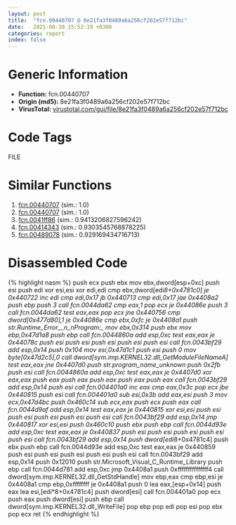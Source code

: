 ```yaml
---
layout: post
title:  "fcn.00440707 @ 8e21fa3f0489a6a256cf202e57f712bc"
date:   2021-08-30 15:52:19 +0300
categories: report
index: false
---
```


# Generic Information
- **Function:** fcn.00440707
- **Origin (md5):** 8e21fa3f0489a6a256cf202e57f712bc
- **VirusTotal:** [virustotal.com/gui/file/8e21fa3f0489a6a256cf202e57f712bc][virustotal_ref]

# Code Tags
<span class="tag" id="FILE">FILE</span>


# Similar Functions

1. [fcn.00440707][similar_1_ref] (sim.: 1.0)
2. [fcn.00440707][similar_2_ref] (sim.: 1.0)
3. [fcn.0041ff86][similar_3_ref] (sim.: 0.9413206827596242)
4. [fcn.00414343][similar_4_ref] (sim.: 0.9303545768878225)
5. [fcn.00489078][similar_5_ref] (sim.: 0.929169434716713)


# Disassembled Code

{% highlight nasm %}
push ecx
push ebx
mov ebx,dword[esp+0xc]
push esi
push edi
xor esi,esi
xor edi,edi
cmp ebx,dword[edi*8+0x4781c0]
je 0x440722
inc edi
cmp edi,0x17
jb 0x440713
cmp edi,0x17
jae 0x4408a2
push ebp
push 3
call fcn.0044da62
cmp eax,1
pop ecx
je 0x44086e
push 3
call fcn.0044da62
test eax,eax
pop ecx
jne 0x440756
cmp dword[0x477d80],1
je 0x44086e
cmp ebx,0xfc
je 0x4408a1
push str.Runtime_Error__n_nProgram:_
mov ebx,0x314
push ebx
mov ebp,0x47d1a8
push ebp
call fcn.0044860a
add esp,0xc
test eax,eax
je 0x44078c
push esi
push esi
push esi
push esi
push esi
call fcn.0043bf29
add esp,0x14
push 0x104
mov esi,0x47d1c1
push esi
push 0
mov byte[0x47d2c5],0
call dword[sym.imp.KERNEL32.dll_GetModuleFileNameA]
test eax,eax
jne 0x4407d0
push str._program_name_unknown_
push 0x2fb
push esi
call fcn.0044860a
add esp,0xc
test eax,eax
je 0x4407d0
xor eax,eax
push eax
push eax
push eax
push eax
push eax
call fcn.0043bf29
add esp,0x14
push esi
call fcn.004401a0
inc eax
cmp eax,0x3c
pop ecx
jbe 0x440815
push esi
call fcn.004401a0
sub esi,0x3b
add eax,esi
push 3
mov ecx,0x47d4bc
push 0x460c14
sub ecx,eax
push ecx
push eax
call fcn.0044d9af
add esp,0x14
test eax,eax
je 0x440815
xor esi,esi
push esi
push esi
push esi
push esi
push esi
call fcn.0043bf29
add esp,0x14
jmp 0x440817
xor esi,esi
push 0x460c10
push ebx
push ebp
call fcn.0044d93e
add esp,0xc
test eax,eax
je 0x440837
push esi
push esi
push esi
push esi
push esi
call fcn.0043bf29
add esp,0x14
push dword[edi*8+0x4781c4]
push ebx
push ebp
call fcn.0044d93e
add esp,0xc
test eax,eax
je 0x440859
push esi
push esi
push esi
push esi
push esi
call fcn.0043bf29
add esp,0x14
push 0x12010
push str.Microsoft_Visual_C_Runtime_Library
push ebp
call fcn.0044d781
add esp,0xc
jmp 0x4408a1
push 0xfffffffffffffff4
call dword[sym.imp.KERNEL32.dll_GetStdHandle]
mov ebp,eax
cmp ebp,esi
je 0x4408a1
cmp ebp,0xffffffff
je 0x4408a1
push 0
lea eax,[esp+0x14]
push eax
lea esi,[edi*8+0x4781c4]
push dword[esi]
call fcn.004401a0
pop ecx
push eax
push dword[esi]
push ebp
call dword[sym.imp.KERNEL32.dll_WriteFile]
pop ebp
pop edi
pop esi
pop ebx
pop ecx
ret 
{% endhighlight %}


[similar_1_ref]: /report/fcn.00440707@44e1ffcf4e71f4505c09d520fd75f1e4
[similar_2_ref]: /report/fcn.00440707@ff219f45286905b4a87327ca719363be
[similar_3_ref]: /report/fcn.0041ff86@de21a548b66aa6c0b17491b6a31e14fa
[similar_4_ref]: /report/fcn.00414343@6a695c8c50dfc99993406e2740c7c273
[similar_5_ref]: /report/fcn.00489078@a4175bd1311845689d3bca41d1d095ff
[virustotal_ref]: https://www.virustotal.com/gui/file/8e21fa3f0489a6a256cf202e57f712bc